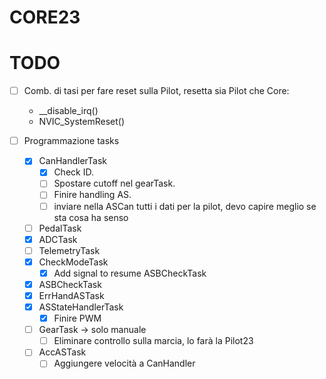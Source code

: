 # CORE23
# TODO
- [ ] Comb. di tasi per fare reset sulla Pilot, resetta sia Pilot che Core:
    - __disable_irq()
    - NVIC_SystemReset()

- [ ] Programmazione tasks
    - [X] CanHandlerTask
        - [X] Check ID.
        - [ ] Spostare cutoff nel gearTask.
        - [ ] Finire handling AS.
        - [ ] inviare nella ASCan tutti i dati per la pilot, devo capire meglio se sta cosa ha senso
    - [ ] PedalTask
    - [X] ADCTask
    - [ ] TelemetryTask
    - [X] CheckModeTask
        - [X] Add signal to resume ASBCheckTask
    - [X] ASBCheckTask
    - [X] ErrHandASTask
    - [X] ASStateHandlerTask
        -[X] Finire PWM
    - [ ] GearTask -> solo manuale
        - [ ] Eliminare controllo sulla marcia, lo farà la Pilot23
    - [ ] AccASTask
        - [ ] Aggiungere velocità a CanHandler